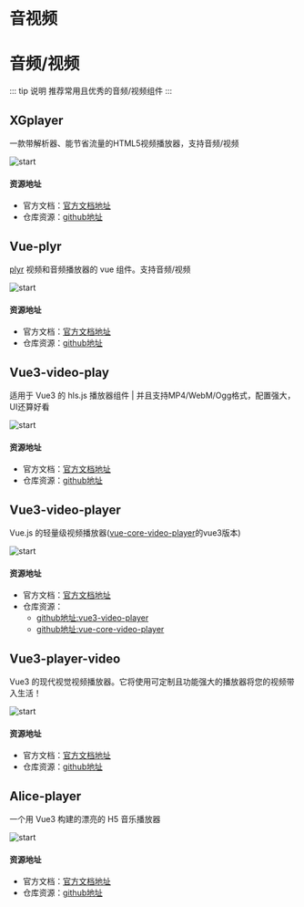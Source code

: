 # 音视频

# 音频/视频
::: tip 说明
推荐常用且优秀的音频/视频组件
:::

## XGplayer
一款带解析器、能节省流量的HTML5视频播放器，支持音频/视频

![start](https://img.shields.io/github/stars/bytedance/xgplayer?style=social)
#### 资源地址
- 官方文档：[官方文档地址](http://v2.h5player.bytedance.com/)
- 仓库资源：[github地址](https://github.com/bytedance/xgplayer)

## Vue-plyr
[plyr](https://github.com/sampotts/plyr) 视频和音频播放器的 vue 组件。支持音频/视频

![start](https://img.shields.io/github/stars/redxtech/vue-plyr?style=social)
#### 资源地址
- 官方文档：[官方文档地址](https://github.com/redxtech/vue-plyr#readme)
- 仓库资源：[github地址](https://github.com/redxtech/vue-plyr)

## Vue3-video-play
适用于 Vue3 的 hls.js 播放器组件 | 并且支持MP4/WebM/Ogg格式，配置强大，UI还算好看

![start](https://img.shields.io/github/stars/xdlumia/vue3-video-play?style=social)
#### 资源地址
- 官方文档：[官方文档地址](https://xdlumia.github.io/)
- 仓库资源：[github地址](https://github.com/xdlumia/vue3-video-play)

## Vue3-video-player
Vue.js 的轻量级视频播放器([vue-core-video-player](https://github.com/core-player/vue-core-video-player)的vue3版本)

![start](https://img.shields.io/github/stars/LarchLiu/vue3-video-player?style=social)
#### 资源地址
- 官方文档：[官方文档地址](https://core-player.github.io/vue-core-video-player/zh/)
- 仓库资源：
    - [github地址:vue3-video-player](https://github.com/LarchLiu/vue3-video-player/)
    - [github地址:vue-core-video-player](https://github.com/core-player/vue-core-video-player)

## Vue3-player-video
Vue3 的现代视觉视频播放器。它将使用可定制且功能强大的播放器将您的视频带入生活！

![start](https://img.shields.io/github/stars/enzostvs/vue3-player-video?style=social)
#### 资源地址
- 官方文档：[官方文档地址](https://github.com/enzostvs/vue3-player-video#readme)
- 仓库资源：[github地址](https://github.com/enzostvs/vue3-player-video)

## Alice-player
一个用 Vue3 构建的漂亮的 H5 音乐播放器

![start](https://img.shields.io/github/stars/mashirozx/alice-player?style=social)
#### 资源地址
- 官方文档：[官方文档地址](https://github.com/mashirozx/alice-player#readme)
- 仓库资源：[github地址](https://github.com/mashirozx/alice-player)
